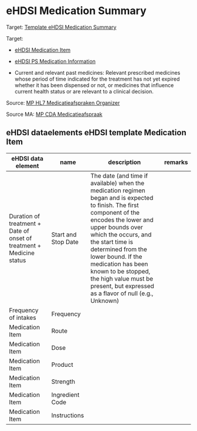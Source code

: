 # eHDSI Medication Summary

Target: [Template  eHDSI Medication Summary](https://art-decor.ehdsi.eu/publication/epsos-html-20240422T073854/tmp-1.3.6.1.4.1.12559.11.10.1.3.1.2.3-2020-09-07T095657.html)

Target: 
- [eHDSI Medication Item](https://art-decor.ehdsi.eu/publication/epsos-html-20240422T073854/tmp-1.3.6.1.4.1.12559.11.10.1.3.1.3.4-2024-01-25T135932.html)
- [eHDSI PS Medication Information](https://art-decor.ehdsi.eu/publication/epsos-html-20240422T073854/tmp-1.3.6.1.4.1.12559.11.10.1.3.1.3.31-2022-01-11T164400.html)

- Current and relevant past medicines: Relevant prescribed medicines whose period of time indicated for the treatment has not yet expired whether it has been dispensed or not, or medicines that influence current health status or are relevant to a clinical decision.

Source: [MP HL7 Medicatieafspraken Organizer](https://decor.nictiz.nl/pub/medicatieproces/mp-html-20181220T121121/tmp-2.16.840.1.113883.2.4.3.11.60.20.77.10.9265-2018-12-13T000000.html)

Source MA: [MP CDA Medicatieafspraak](https://decor.nictiz.nl/pub/medicatieproces/mp-html-20181220T121121/tmp-2.16.840.1.113883.2.4.3.11.60.20.77.10.9235-2018-12-04T143321.html)


## eHDSI dataelements eHDSI template Medication Item
| eHDSI data element | name | description | remarks |
| ----------- | ----------- |-----------  |----------- | 
| Duration of treatment + Date of onset of treatment + Medicine status  | Start and Stop Date | The date (and time if available) when the medication regimen began and is expected to finish. The first component of the <effectiveTime> encodes the lower and upper bounds over which the <substanceAdministration> occurs, and the start time is determined from the lower bound. If the medication has been known to be stopped, the high value must be present, but expressed as a flavor of null (e.g., Unknown)|
| Frequency of intakes | Frequency |
| Medication Item | Route |
| Medication Item | Dose |
| Medication Item | Product |
| Medication Item | Strength |
| Medication Item | Ingredient Code |
| Medication Item | Instructions |


